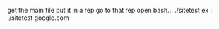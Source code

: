 get the main file
put it in a rep go to that rep open bash... ./sitetest <domain>
ex : ./sitetest google.com
